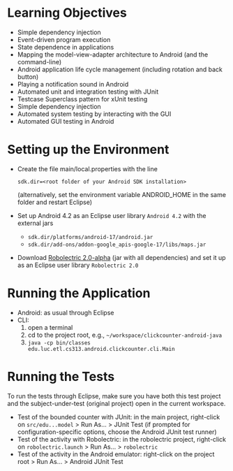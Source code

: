 # Learning Objectives

* Simple dependency injection
* Event-driven program execution
* State dependence in applications
* Mapping the model-view-adapter architecture to Android (and the command-line)
* Android application life cycle management (including rotation and back button)
* Playing a notification sound in Android
* Automated unit and integration testing with JUnit
* Testcase Superclass pattern for xUnit testing
* Simple dependency injection
* Automated system testing by interacting with the GUI
* Automated GUI testing in Android

# Setting up the Environment

* Create the file main/local.properties with the line

	`sdk.dir=<root folder of your Android SDK installation>`
	
  (alternatively, set the environment variable ANDROID_HOME in the same folder and restart Eclipse)
* Set up Android 4.2 as an Eclipse user library `Android 4.2` with the external jars
    * `sdk.dir/platforms/android-17/android.jar`
    * `sdk.dir/add-ons/addon-google_apis-google-17/libs/maps.jar`
* Download [Robolectric 2.0-alpha](https://oss.sonatype.org/service/local/artifact/maven/redirect?r=releases&g=org.robolectric&a=robolectric&v=2.0-alpha-1&e=jar&c=jar-with-dependencies "download jar") (jar with all dependencies) and set it up as an Eclipse user library `Robolectric 2.0`

# Running the Application

* Android: as usual through Eclipse
* CLI:
	1. open a terminal
	1. cd to the project root, e.g., `~/workspace/clickcounter-android-java`
	1. `java -cp bin/classes edu.luc.etl.cs313.android.clickcounter.cli.Main`

# Running the Tests

To run the tests through Eclipse, make sure you have both this test
project and the subject-under-test (original project) open in the
current workspace.

* Test of the bounded counter with JUnit: in the main project, right-click on `src/edu...model` > Run As... > JUnit Test
  (if prompted for configuration-specific options, choose the Android JUnit test runner)
* Test of the activity with Robolectric: in the robolectric project, right-click on `robolectric.launch` > Run As... > `robolectric`
* Test of the activity in the Android emulator: right-click on the project root > Run As... > Android JUnit Test

